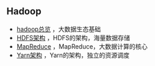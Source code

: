 ## Hadoop

-  [hadoop总览](hadoop.md) ，大数据生态基础
-  [HDFS架构](hadoop_hdfs.md) ，HDFS的架构，海量数据存储
-  [MapReduce](hadoop_MapReduce.md) ，MapReduce，大数据计算的核心
-  [Yarn架构](hadoop_yarn.md) ，Yarn的架构，独立的资源调度

